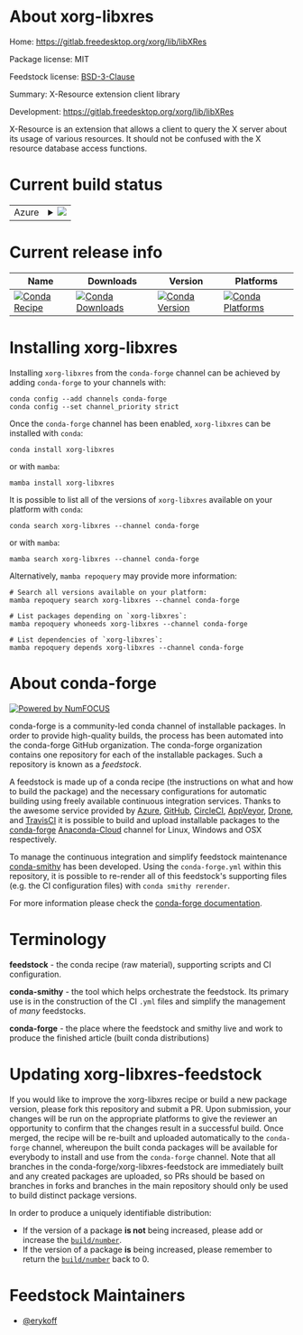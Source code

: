 About xorg-libxres
==================

Home: https://gitlab.freedesktop.org/xorg/lib/libXRes

Package license: MIT

Feedstock license: [BSD-3-Clause](https://github.com/conda-forge/xorg-libxres-feedstock/blob/main/LICENSE.txt)

Summary: X-Resource extension client library

Development: https://gitlab.freedesktop.org/xorg/lib/libXRes

X-Resource is an extension that allows a client to query the X
server about its usage of various resources.  It should not be confused
with the X resource database access functions.


Current build status
====================


<table>
    
  <tr>
    <td>Azure</td>
    <td>
      <details>
        <summary>
          <a href="https://dev.azure.com/conda-forge/feedstock-builds/_build/latest?definitionId=17132&branchName=main">
            <img src="https://dev.azure.com/conda-forge/feedstock-builds/_apis/build/status/xorg-libxres-feedstock?branchName=main">
          </a>
        </summary>
        <table>
          <thead><tr><th>Variant</th><th>Status</th></tr></thead>
          <tbody><tr>
              <td>linux_64</td>
              <td>
                <a href="https://dev.azure.com/conda-forge/feedstock-builds/_build/latest?definitionId=17132&branchName=main">
                  <img src="https://dev.azure.com/conda-forge/feedstock-builds/_apis/build/status/xorg-libxres-feedstock?branchName=main&jobName=linux&configuration=linux_64_" alt="variant">
                </a>
              </td>
            </tr><tr>
              <td>osx_64</td>
              <td>
                <a href="https://dev.azure.com/conda-forge/feedstock-builds/_build/latest?definitionId=17132&branchName=main">
                  <img src="https://dev.azure.com/conda-forge/feedstock-builds/_apis/build/status/xorg-libxres-feedstock?branchName=main&jobName=osx&configuration=osx_64_" alt="variant">
                </a>
              </td>
            </tr>
          </tbody>
        </table>
      </details>
    </td>
  </tr>
</table>

Current release info
====================

| Name | Downloads | Version | Platforms |
| --- | --- | --- | --- |
| [![Conda Recipe](https://img.shields.io/badge/recipe-xorg--libxres-green.svg)](https://anaconda.org/conda-forge/xorg-libxres) | [![Conda Downloads](https://img.shields.io/conda/dn/conda-forge/xorg-libxres.svg)](https://anaconda.org/conda-forge/xorg-libxres) | [![Conda Version](https://img.shields.io/conda/vn/conda-forge/xorg-libxres.svg)](https://anaconda.org/conda-forge/xorg-libxres) | [![Conda Platforms](https://img.shields.io/conda/pn/conda-forge/xorg-libxres.svg)](https://anaconda.org/conda-forge/xorg-libxres) |

Installing xorg-libxres
=======================

Installing `xorg-libxres` from the `conda-forge` channel can be achieved by adding `conda-forge` to your channels with:

```
conda config --add channels conda-forge
conda config --set channel_priority strict
```

Once the `conda-forge` channel has been enabled, `xorg-libxres` can be installed with `conda`:

```
conda install xorg-libxres
```

or with `mamba`:

```
mamba install xorg-libxres
```

It is possible to list all of the versions of `xorg-libxres` available on your platform with `conda`:

```
conda search xorg-libxres --channel conda-forge
```

or with `mamba`:

```
mamba search xorg-libxres --channel conda-forge
```

Alternatively, `mamba repoquery` may provide more information:

```
# Search all versions available on your platform:
mamba repoquery search xorg-libxres --channel conda-forge

# List packages depending on `xorg-libxres`:
mamba repoquery whoneeds xorg-libxres --channel conda-forge

# List dependencies of `xorg-libxres`:
mamba repoquery depends xorg-libxres --channel conda-forge
```


About conda-forge
=================

[![Powered by
NumFOCUS](https://img.shields.io/badge/powered%20by-NumFOCUS-orange.svg?style=flat&colorA=E1523D&colorB=007D8A)](https://numfocus.org)

conda-forge is a community-led conda channel of installable packages.
In order to provide high-quality builds, the process has been automated into the
conda-forge GitHub organization. The conda-forge organization contains one repository
for each of the installable packages. Such a repository is known as a *feedstock*.

A feedstock is made up of a conda recipe (the instructions on what and how to build
the package) and the necessary configurations for automatic building using freely
available continuous integration services. Thanks to the awesome service provided by
[Azure](https://azure.microsoft.com/en-us/services/devops/), [GitHub](https://github.com/),
[CircleCI](https://circleci.com/), [AppVeyor](https://www.appveyor.com/),
[Drone](https://cloud.drone.io/welcome), and [TravisCI](https://travis-ci.com/)
it is possible to build and upload installable packages to the
[conda-forge](https://anaconda.org/conda-forge) [Anaconda-Cloud](https://anaconda.org/)
channel for Linux, Windows and OSX respectively.

To manage the continuous integration and simplify feedstock maintenance
[conda-smithy](https://github.com/conda-forge/conda-smithy) has been developed.
Using the ``conda-forge.yml`` within this repository, it is possible to re-render all of
this feedstock's supporting files (e.g. the CI configuration files) with ``conda smithy rerender``.

For more information please check the [conda-forge documentation](https://conda-forge.org/docs/).

Terminology
===========

**feedstock** - the conda recipe (raw material), supporting scripts and CI configuration.

**conda-smithy** - the tool which helps orchestrate the feedstock.
                   Its primary use is in the construction of the CI ``.yml`` files
                   and simplify the management of *many* feedstocks.

**conda-forge** - the place where the feedstock and smithy live and work to
                  produce the finished article (built conda distributions)


Updating xorg-libxres-feedstock
===============================

If you would like to improve the xorg-libxres recipe or build a new
package version, please fork this repository and submit a PR. Upon submission,
your changes will be run on the appropriate platforms to give the reviewer an
opportunity to confirm that the changes result in a successful build. Once
merged, the recipe will be re-built and uploaded automatically to the
`conda-forge` channel, whereupon the built conda packages will be available for
everybody to install and use from the `conda-forge` channel.
Note that all branches in the conda-forge/xorg-libxres-feedstock are
immediately built and any created packages are uploaded, so PRs should be based
on branches in forks and branches in the main repository should only be used to
build distinct package versions.

In order to produce a uniquely identifiable distribution:
 * If the version of a package **is not** being increased, please add or increase
   the [``build/number``](https://docs.conda.io/projects/conda-build/en/latest/resources/define-metadata.html#build-number-and-string).
 * If the version of a package **is** being increased, please remember to return
   the [``build/number``](https://docs.conda.io/projects/conda-build/en/latest/resources/define-metadata.html#build-number-and-string)
   back to 0.

Feedstock Maintainers
=====================

* [@erykoff](https://github.com/erykoff/)

